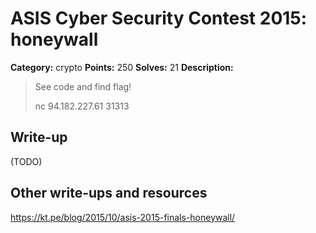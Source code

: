 # ASIS Cyber Security Contest 2015: honeywall

**Category:** crypto
**Points:** 250
**Solves:** 21
**Description:**

> See code and find flag!
> 
> nc 94.182.227.61 31313

## Write-up

(TODO)

## Other write-ups and resources

https://kt.pe/blog/2015/10/asis-2015-finals-honeywall/
